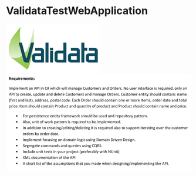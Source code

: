 # ValidataTestWebApplication
![alt text](ValidataTestWebApplication\Content\images\Validatalogo.webp)
![alt text](ValidataTestWebApplication\Content\images\issue.png)
